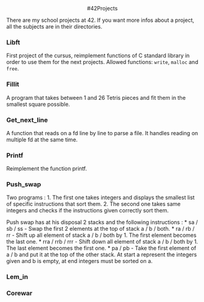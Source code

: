 <center>#42Projects</center>

There are my school projects at 42.
If you want more infos about a project, all the subjects are in their directories.


### Libft
First project of the cursus, reimplement functions of C standard library in order to use them for the next projects.
Allowed functions: `write`, `malloc` and `free`.

### Fillit
A program that takes between 1 and 26 Tetris pieces and fit them in the smallest square possible.

### Get_next_line
A function that reads on a fd line by line to parse a file. It handles reading on multiple fd at the same time.

### Printf
Reimplement the function printf.

### Push_swap
Two programs :
	1. The first one takes integers and displays the smallest list of specific instructions that sort them.
	2. The second one takes same integers and checks if the instructions given correctly sort them.

Push swap has at his disposal 2 stacks and the following instructions :
	 * sa / sb / ss		- Swap the first 2 elements at the top of stack a / b / both.
	 * ra / rb / rr		- Shift up all element of stack a / b / both by 1. The first element becomes the last one.
	 * rra / rrb / rrr	- Shift down all element of stack a / b / both by 1. The last element becomes the first one.
	 * pa / pb			- Take the first element of a / b and put it at the top of the other stack.
At start a represent the integers given and b is empty, at end integers must be sorted on a.

### Lem_in


### Corewar